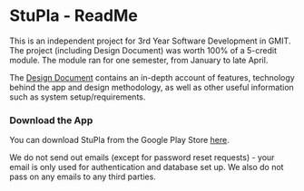 # StuPla - ReadMe
This is an independent project for 3rd Year Software Development in GMIT. The project (including Design Document) was worth 100% of a 5-credit module. The module ran for one semester, from January to late April.

The [Design Document](https://github.com/danielcregggmit/3rd-year-software-project-rebeccabernie/wiki) contains an in-depth account of features, technology behind the app and design methodology, as well as other useful information such as system setup/requirements.  


### Download the App

You can download StuPla from the Google Play Store [here](https://play.google.com/store/apps/details?id=com.ionicframework.stupla106948).  

We do not send out emails (except for password reset requests) - your email is only used for authentication and database set up. We also do not pass on any emails to any third parties.
